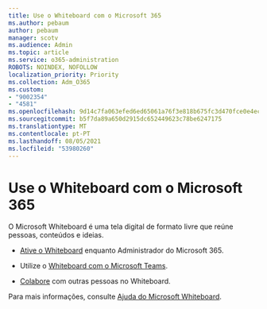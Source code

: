 ```yaml
---
title: Use o Whiteboard com o Microsoft 365
ms.author: pebaum
author: pebaum
manager: scotv
ms.audience: Admin
ms.topic: article
ms.service: o365-administration
ROBOTS: NOINDEX, NOFOLLOW
localization_priority: Priority
ms.collection: Adm_O365
ms.custom:
- "9002354"
- "4581"
ms.openlocfilehash: 9d14c7fa063efed6ed65061a76f3e818b675fc3d470fce0e4ecc9fb5aa247a30
ms.sourcegitcommit: b5f7da89a650d2915dc652449623c78be6247175
ms.translationtype: MT
ms.contentlocale: pt-PT
ms.lasthandoff: 08/05/2021
ms.locfileid: "53980260"
---
```

# <a name="use-whiteboard-with-microsoft-365"></a>Use o Whiteboard com o Microsoft 365

O Microsoft Whiteboard é uma tela digital de formato livre que reúne pessoas, conteúdos e ideias. 

- [Ative o Whiteboard](https://support.office.com/article/d236aef8-fcdf-4b5e-b5d7-7f157461e920#bkmk_07) enquanto Administrador do Microsoft 365. 

- Utilize o [Whiteboard com o Microsoft Teams](https://support.microsoft.com/office/7a6e7218-e9dc-4ccc-89aa-b1a0bb9c31ee). 

- [Colabore](https://support.office.com/article/d236aef8-fcdf-4b5e-b5d7-7f157461e920#bkmk_27) com outras pessoas no Whiteboard. 

Para mais informações, consulte [Ajuda do Microsoft Whiteboard](https://support.office.com/article/d236aef8-fcdf-4b5e-b5d7-7f157461e920). 
